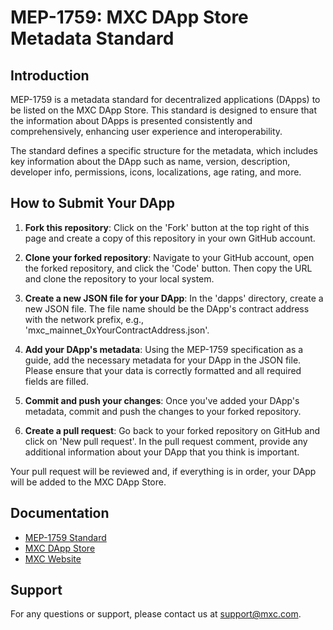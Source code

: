 # MEP-1759: MXC DApp Store Metadata Standard

## Introduction

MEP-1759 is a metadata standard for decentralized applications (DApps) to be listed on the MXC DApp Store. This standard is designed to ensure that the information about DApps is presented consistently and comprehensively, enhancing user experience and interoperability.

The standard defines a specific structure for the metadata, which includes key information about the DApp such as name, version, description, developer info, permissions, icons, localizations, age rating, and more.

## How to Submit Your DApp

1. **Fork this repository**: Click on the 'Fork' button at the top right of this page and create a copy of this repository in your own GitHub account.

2. **Clone your forked repository**: Navigate to your GitHub account, open the forked repository, and click the 'Code' button. Then copy the URL and clone the repository to your local system.

3. **Create a new JSON file for your DApp**: In the 'dapps' directory, create a new JSON file. The file name should be the DApp's contract address with the network prefix, e.g., 'mxc_mainnet_0xYourContractAddress.json'.

4. **Add your DApp's metadata**: Using the MEP-1759 specification as a guide, add the necessary metadata for your DApp in the JSON file. Please ensure that your data is correctly formatted and all required fields are filled.

5. **Commit and push your changes**: Once you've added your DApp's metadata, commit and push the changes to your forked repository.

6. **Create a pull request**: Go back to your forked repository on GitHub and click on 'New pull request'. In the pull request comment, provide any additional information about your DApp that you think is important.

Your pull request will be reviewed and, if everything is in order, your DApp will be added to the MXC DApp Store.

## Documentation

- [MEP-1759 Standard](https://github.com/MXCzkEVM/MEPs/blob/main/proposals/mep-1759.md)
- [MXC DApp Store](Https://datadash.wallet)
- [MXC Website](https://www.mxc.org/)

## Support

For any questions or support, please contact us at support@mxc.com.


